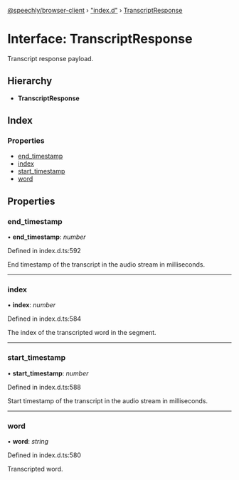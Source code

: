 [@speechly/browser-client](../README.md) › ["index.d"](../modules/_index_d_.md) › [TranscriptResponse](_index_d_.transcriptresponse.md)

# Interface: TranscriptResponse

Transcript response payload.

## Hierarchy

* **TranscriptResponse**

## Index

### Properties

* [end_timestamp](_index_d_.transcriptresponse.md#end_timestamp)
* [index](_index_d_.transcriptresponse.md#index)
* [start_timestamp](_index_d_.transcriptresponse.md#start_timestamp)
* [word](_index_d_.transcriptresponse.md#word)

## Properties

###  end_timestamp

• **end_timestamp**: *number*

Defined in index.d.ts:592

End timestamp of the transcript in the audio stream in milliseconds.

___

###  index

• **index**: *number*

Defined in index.d.ts:584

The index of the transcripted word in the segment.

___

###  start_timestamp

• **start_timestamp**: *number*

Defined in index.d.ts:588

Start timestamp of the transcript in the audio stream in milliseconds.

___

###  word

• **word**: *string*

Defined in index.d.ts:580

Transcripted word.
